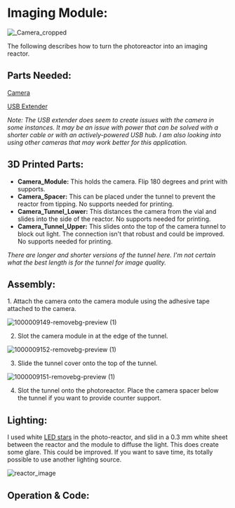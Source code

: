 <h1>Imaging Module:</h1>

![_Camera_cropped](https://github.com/user-attachments/assets/b398f27c-26b4-4100-98fb-fac003baddd9)

The following describes how to turn the photoreactor into an imaging reactor. 

<h2> Parts Needed: </h2>

[Camera](https://www.digikey.ca/en/products/detail/adafruit-industries-llc/5733/21839820)

[USB Extender](https://www.amazon.ca/UGREEN-Extension-Extender-Transfer-Playstation/dp/B00P0ES0VC/ref=sr_1_5?crid=3N7RB1UZNDPM9&dib=eyJ2IjoiMSJ9.BhVm3nQeHf4O2F3fpluVa9MnVuqOXOqPzwndRqhN5wIk5KDBnGOyOacnbayJ5clOGYHaLHxdhKI6rnkZir4PwAJsOd09U1QD9qv1fTuxgMCQPkcKCM6-ybV8UKALXnw_wskcogvQg65o7bOX424w-_h-Qt9qaEt4mN6ElmxiGWEC7KLLOdewoQaJxE13Zu6O2pco-PesKyHwSwAnMI3XakVCboK7iKjdPY2Hb6xurQVthA3WPzighLCuuS8IEw0yXjPTXVnI_6q1riQLdB_S-qeTKg8rih4-pd0e4aAKv7cEObw2ZyZiPoslMgMZFGMUNWv4swpIfWzd6cllzPrXc40BNtEXacHGO-ZcmUbCqNeN4LvlyVmxF8kmsnndf9YWSJOVJwtSmoHuiI7UzX6fD9ZlHBly3g4CTy-M4vVkOYIF1IITzI5kdRMVn7tppYce.ysUtx2_TLXXK0cOXU83ke25pdNLNYkddpoul-cmYRAo&dib_tag=se&keywords=usb%2Bextender&qid=1737577841&sprefix=usb%2Bextender%2Caps%2C96&sr=8-5&th=1)

<i>Note: The USB extender does seem to create issues with the camera in some instances. It may be an issue with power that can be solved with a shorter cable or with an actively-powered USB hub. I am also looking into using other cameras that may work better for this application. </i>

<h2> 3D Printed Parts: </h2>

- <b>Camera_Module:</b> This holds the camera. Flip 180 degrees and print with supports.
- <b>Camera_Spacer:</b> This can be placed under the tunnel to prevent the reactor from tipping. No supports needed for printing.
- <b>Camera_Tunnel_Lower:</b> This distances the camera from the vial and slides into the side of the reactor. No supports needed for printing.
- <b>Camera_Tunnel_Upper:</b> This slides onto the top of the camera tunnel to block out light. The connection isn't that robust and could be improved. No supports needed for printing. 

<i>There are longer and shorter versions of the tunnel here. I'm not certain what the best length is for the tunnel for image quality.</i>

<h2> Assembly: </h2>
1. Attach the camera onto the camera module using the adhesive tape attached to the camera. 

![1000009149-removebg-preview (1)](https://github.com/user-attachments/assets/7b673660-3737-41a5-8add-989ca68c7560)

2. Slot the camera module in at the edge of the tunnel.

![1000009152-removebg-preview (1)](https://github.com/user-attachments/assets/b504daff-9025-457d-888d-95b74aafc5f6)

3. Slide the tunnel cover onto the top of the tunnel.

![1000009151-removebg-preview (1)](https://github.com/user-attachments/assets/386e88c9-ab17-4aef-96f9-409d8a998c05)

4. Slot the tunnel onto the photoreactor. Place the camera spacer below the tunnel if you want to provide counter support. 

<h2>Lighting: </h2>

I used white [LED stars](https://www.digikey.com/en/products/detail/new-energy/LST1-01H06-3080-01/10663115) in the photo-reactor, and slid in a 0.3 mm white sheet between the reactor and the module to diffuse the light. This does create some glare. This could be improved. If you want to save time, its totally possible to use another lighting source. 

![reactor_image](https://github.com/user-attachments/assets/3e3feba1-4f20-455a-8751-3d2f089892cb)

<h2> Operation & Code: </h2>
